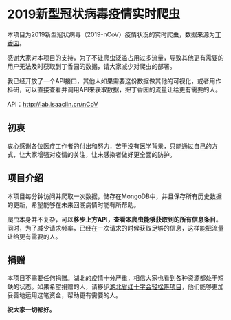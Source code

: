 # 2019新型冠状病毒疫情实时爬虫
本项目为2019新型冠状病毒（2019-nCoV）疫情状况的实时爬虫，数据来源为[丁香园](https://3g.dxy.cn/newh5/view/pneumonia)。

感谢大家对本项目的支持，为了不让爬虫泛滥占用过多流量，导致其他更有需要的用户无法及时获取到丁香园的数据，请大家减少对爬虫的部署。

我已经开放了一个API接口，其他人如果需要这份数据做其他的可视化，或者用作科研，可以直接查看并调用API来获取数据，把丁香园的流量让给更有需要的人。

API：http://lab.isaaclin.cn/nCoV

## 初衷
衷心感谢各位医疗工作者的付出和努力，苦于没有医学背景，只能通过自己的方式，让大家增强对疫情的关注，让未感染者做好更全面的防护。

## 项目介绍
本项目每分钟访问并爬取一次数据，储存在MongoDB中，并且保存所有历史数据的更新，希望能够在未来回溯病情时能有所帮助。

爬虫本身并不复杂，可以**移步上方API，查看本爬虫能够获取到的所有信息条目**。同时，为了减少请求频率，已经在一次请求的时候获取足够的信息，这样能把流量让给更有需要的人。

## 捐赠
本项目不需要任何捐赠。湖北的疫情十分严重，相信大家也看到各种资源都处于短缺的状态。如果希望捐赠的人，请移步[湖北省红十字会轻松筹项目](https://yglian.qschou.com/gongyi/publicSite/detail?ChannelId=hbshszjjh&id=202001230000000068468001)，他们能够更加妥善地运用这笔资金，帮助更有需要的人。

**祝大家一切都好。**